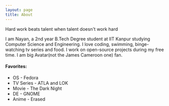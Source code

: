 ```yaml
---
layout: page
title: About
---
```


<p class="message">
    Hard work beats talent when talent doesn't work hard
</p>
I am Nayan, a 2nd year B.Tech Degree student at IIT Kanpur studying Computer Science and Engineering. I love coding, swimming, binge-watching tv series and food. I work on open-source projects during my free time. I am big Avatar(not the James Cameroon one) fan.

<h4>Favorites:</h4>
<ul style="list-style-type:disc">
  <li>OS - Fedora</li>
  <li>TV Series - ATLA and LOK</li>
  <li>Movie - The Dark Night</li>
  <li>DE - GNOME</li>
  <li>Anime - Erased</li>
</ul>

